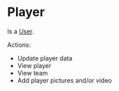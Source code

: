 # Player

Is a [User](user.md).

Actions:
* Update player data
* View player
* View team
* Add player pictures and/or video